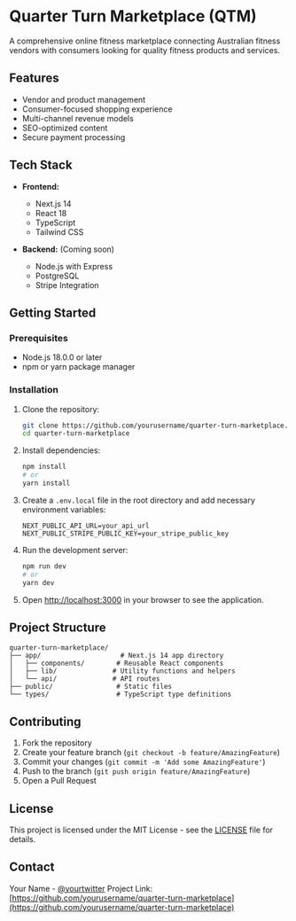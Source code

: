 # Quarter Turn Marketplace (QTM)

A comprehensive online fitness marketplace connecting Australian fitness vendors with consumers looking for quality fitness products and services.

## Features

- Vendor and product management
- Consumer-focused shopping experience
- Multi-channel revenue models
- SEO-optimized content
- Secure payment processing

## Tech Stack

- **Frontend:**
  - Next.js 14
  - React 18
  - TypeScript
  - Tailwind CSS
  
- **Backend:** (Coming soon)
  - Node.js with Express
  - PostgreSQL
  - Stripe Integration

## Getting Started

### Prerequisites

- Node.js 18.0.0 or later
- npm or yarn package manager

### Installation

1. Clone the repository:
   ```bash
   git clone https://github.com/yourusername/quarter-turn-marketplace.git
   cd quarter-turn-marketplace
   ```

2. Install dependencies:
   ```bash
   npm install
   # or
   yarn install
   ```

3. Create a `.env.local` file in the root directory and add necessary environment variables:
   ```
   NEXT_PUBLIC_API_URL=your_api_url
   NEXT_PUBLIC_STRIPE_PUBLIC_KEY=your_stripe_public_key
   ```

4. Run the development server:
   ```bash
   npm run dev
   # or
   yarn dev
   ```

5. Open [http://localhost:3000](http://localhost:3000) in your browser to see the application.

## Project Structure

```
quarter-turn-marketplace/
├── app/                    # Next.js 14 app directory
│   ├── components/        # Reusable React components
│   ├── lib/              # Utility functions and helpers
│   └── api/              # API routes
├── public/                # Static files
└── types/                 # TypeScript type definitions
```

## Contributing

1. Fork the repository
2. Create your feature branch (`git checkout -b feature/AmazingFeature`)
3. Commit your changes (`git commit -m 'Add some AmazingFeature'`)
4. Push to the branch (`git push origin feature/AmazingFeature`)
5. Open a Pull Request

## License

This project is licensed under the MIT License - see the [LICENSE](LICENSE) file for details.

## Contact

Your Name - [@yourtwitter](https://twitter.com/yourtwitter)
Project Link: [https://github.com/yourusername/quarter-turn-marketplace](https://github.com/yourusername/quarter-turn-marketplace) 